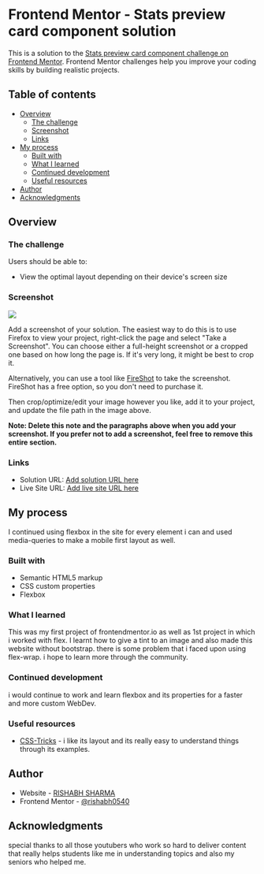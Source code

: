 # Frontend Mentor - Stats preview card component solution

This is a solution to the [Stats preview card component challenge on Frontend Mentor](https://www.frontendmentor.io/challenges/stats-preview-card-component-8JqbgoU62). Frontend Mentor challenges help you improve your coding skills by building realistic projects. 

## Table of contents

- [Overview](#overview)
  - [The challenge](#the-challenge)
  - [Screenshot](#screenshot)
  - [Links](#links)
- [My process](#my-process)
  - [Built with](#built-with)
  - [What I learned](#what-i-learned)
  - [Continued development](#continued-development)
  - [Useful resources](#useful-resources)
- [Author](#author)
- [Acknowledgments](#acknowledgments)

## Overview

### The challenge

Users should be able to:

- View the optimal layout depending on their device's screen size

### Screenshot

![](.images/desktop-view.PNG)

Add a screenshot of your solution. The easiest way to do this is to use Firefox to view your project, right-click the page and select "Take a Screenshot". You can choose either a full-height screenshot or a cropped one based on how long the page is. If it's very long, it might be best to crop it.

Alternatively, you can use a tool like [FireShot](https://getfireshot.com/) to take the screenshot. FireShot has a free option, so you don't need to purchase it. 

Then crop/optimize/edit your image however you like, add it to your project, and update the file path in the image above.

**Note: Delete this note and the paragraphs above when you add your screenshot. If you prefer not to add a screenshot, feel free to remove this entire section.**

### Links

- Solution URL: [Add solution URL here](https://your-solution-url.com)
- Live Site URL: [Add live site URL here](https://your-live-site-url.com)

## My process
I continued using flexbox in the site for every element i can and used media-queries to make a mobile first layout as well.

### Built with

- Semantic HTML5 markup
- CSS custom properties
- Flexbox

### What I learned

This was my first project of frontendmentor.io as well as 1st project in which i worked with flex. I learnt how to give a tint to an image and also made this website without bootstrap. there is some problem that i faced upon using flex-wrap. i hope to learn more through the community. 


### Continued development

i would continue to work and learn flexbox and its properties for a faster and more custom WebDev.

### Useful resources

- [CSS-Tricks](https://www.css-tricks.com) - i like its layout and its really easy to understand things through its examples.

## Author

- Website - [RISHABH SHARMA](https://www.your-site.com)
- Frontend Mentor - [@rishabh0540](https://www.frontendmentor.io/profile/rishabh0540)


## Acknowledgments

special thanks to all those youtubers who work so hard to deliver content that really helps students like me in understanding topics and also my seniors who helped me.
